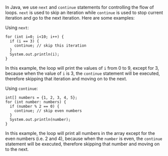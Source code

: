 In Java, we use `next` and `continue` statements for controlling the flow of loops. `next` is used to skip an iteration while `continue` is used to stop current iteration and go to the next iteration. Here are some examples:

Using `next`:

```
for (int i=0; i<10; i++) {
  if (i == 3) {
    continue; // skip this iteration
  }
  System.out.println(i);
}
```

In this example, the loop will print the values of `i` from 0 to 9, except for 3, because when the value of `i` is 3, the `continue` statement will be executed, therefore skipping that iteration and moving on to the next.

Using `continue`:

```
int[] numbers = {1, 2, 3, 4, 5};
for (int number: numbers) {
  if (number % 2 == 0) {
    continue; // skip even numbers
  }
  System.out.println(number);
}
```

In this example, the loop will print all numbers in the array except for the even numbers (i.e. 2 and 4), because when the `number` is even, the `continue` statement will be executed, therefore skipping that number and moving on to the next.